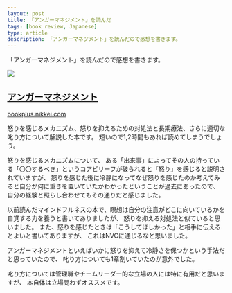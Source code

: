 ```yaml
---
layout: post
title: 「アンガーマネジメント」を読んだ
tags: [book review, Japanese]
type: article
description: 「アンガーマネジメント」を読んだので感想を書きます。
---
```


「アンガーマネジメント」を読んだので感想を書きます。

<!-- more -->

<div class="jekyll-linkpreview-wrapper">
  <div class="jekyll-linkpreview-wrapper-inner">
    <div class="jekyll-linkpreview-content">
      <div class="jekyll-linkpreview-image">
        <a href="https://bookplus.nikkei.com/atcl/catalog/2020/9784532114206/" target="_blank">
          <img src="https://bookplus.nikkei.com/atcl/catalog/2020/9784532114206/cover.jpg" />
        </a>
      </div>
      <div class="jekyll-linkpreview-body">
        <h2 class="jekyll-linkpreview-title">
          <a href="https://bookplus.nikkei.com/atcl/catalog/2020/9784532114206/" target="_blank">アンガーマネジメント</a>
        </h2>
        <div class="jekyll-linkpreview-description"></div>
      </div>
    </div>
    <div class="jekyll-linkpreview-footer">
      <a href="//bookplus.nikkei.com" target="_blank">bookplus.nikkei.com</a>
    </div>
  </div>
</div>

怒りを感じるメカニズム、怒りを抑えるための対処法と長期療法、さらに適切な叱り方について解説した本です。
短いので1,2時間もあれば読めてしまうでしょう。

怒りを感じるメカニズムについて、
ある「出来事」によってその人の持っている「〇〇するべき」というコアビリーフが破られると「怒り」を感じると説明されていますが、
怒りを感じた後に冷静になってなぜ怒りを感じたのか考えてみると自分が何に重きを置いていたかわかったということが過去にあったので、
自分の経験と照らし合わせてもその通りだと感じました。

以前読んだマインドフルネスの本で、瞑想は自分の注意がどこに向いているかを自覚する力を養うと書いてありましたが、
怒りを抑える対処法と似ていると思いました。
また、怒りを感じたときは「こうしてほしかった」と相手に伝えるとよいと書いてありますが、
これはNVCに通じるなと思いました。

アンガーマネジメントといえばいかに怒りを抑えて冷静さを保つかという手法だと思っていたので、
叱り方についても1章割いていたのが意外でした。

叱り方については管理職やチームリーダー的な立場の人には特に有用だと思いますが、
本自体は立場問わずオススメです。
